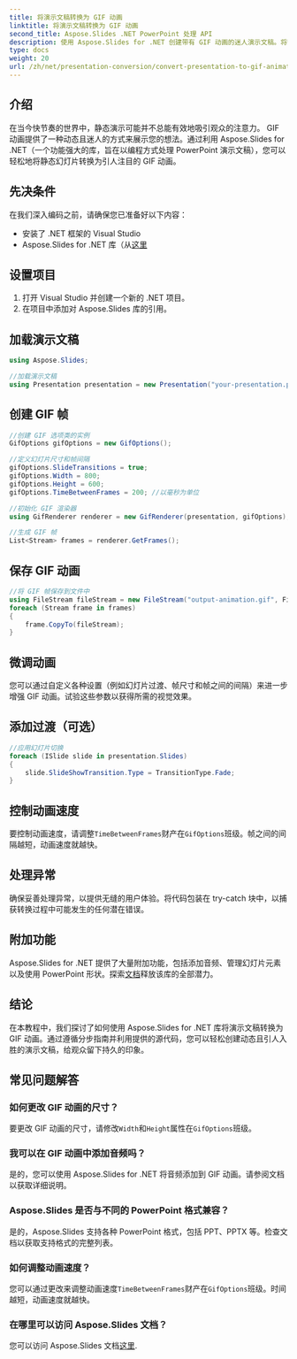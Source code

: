 ```yaml
---
title: 将演示文稿转换为 GIF 动画
linktitle: 将演示文稿转换为 GIF 动画
second_title: Aspose.Slides .NET PowerPoint 处理 API
description: 使用 Aspose.Slides for .NET 创建带有 GIF 动画的迷人演示文稿。将静态幻灯片转变为动态视觉体验。
type: docs
weight: 20
url: /zh/net/presentation-conversion/convert-presentation-to-gif-animation/
---
```


## 介绍

在当今快节奏的世界中，静态演示可能并不总能有效地吸引观众的注意力。 GIF 动画提供了一种动态且迷人的方式来展示您的想法。通过利用 Aspose.Slides for .NET（一个功能强大的库，旨在以编程方式处理 PowerPoint 演示文稿），您可以轻松地将静态幻灯片转换为引人注目的 GIF 动画。

## 先决条件

在我们深入编码之前，请确保您已准备好以下内容：

- 安装了 .NET 框架的 Visual Studio
- Aspose.Slides for .NET 库（从[这里](https://releases.aspose.com/slides/net)

## 设置项目

1. 打开 Visual Studio 并创建一个新的 .NET 项目。
2. 在项目中添加对 Aspose.Slides 库的引用。

## 加载演示文稿

```csharp
using Aspose.Slides;

//加载演示文稿
using Presentation presentation = new Presentation("your-presentation.pptx");
```

## 创建 GIF 帧

```csharp
//创建 GIF 选项类的实例
GifOptions gifOptions = new GifOptions();

//定义幻灯片尺寸和帧间隔
gifOptions.SlideTransitions = true;
gifOptions.Width = 800;
gifOptions.Height = 600;
gifOptions.TimeBetweenFrames = 200; //以毫秒为单位

//初始化 GIF 渲染器
using GifRenderer renderer = new GifRenderer(presentation, gifOptions);

//生成 GIF 帧
List<Stream> frames = renderer.GetFrames();
```

## 保存 GIF 动画

```csharp
//将 GIF 帧保存到文件中
using FileStream fileStream = new FileStream("output-animation.gif", FileMode.Create);
foreach (Stream frame in frames)
{
    frame.CopyTo(fileStream);
}
```

## 微调动画

您可以通过自定义各种设置（例如幻灯片过渡、帧尺寸和帧之间的间隔）来进一步增强 GIF 动画。试验这些参数以获得所需的视觉效果。

## 添加过渡（可选）

```csharp
//应用幻灯片切换
foreach (ISlide slide in presentation.Slides)
{
    slide.SlideShowTransition.Type = TransitionType.Fade;
}
```

## 控制动画速度

要控制动画速度，请调整`TimeBetweenFrames`财产在`GifOptions`班级。帧之间的间隔越短，动画速度就越快。

## 处理异常

确保妥善处理异常，以提供无缝的用户体验。将代码包装在 try-catch 块中，以捕获转换过程中可能发生的任何潜在错误。

## 附加功能

Aspose.Slides for .NET 提供了大量附加功能，包括添加音频、管理幻灯片元素以及使用 PowerPoint 形状。探索[文档](https://reference.aspose.com/slides/net)释放该库的全部潜力。

## 结论

在本教程中，我们探讨了如何使用 Aspose.Slides for .NET 库将演示文稿转换为 GIF 动画。通过遵循分步指南并利用提供的源代码，您可以轻松创建动态且引人入胜的演示文稿，给观众留下持久的印象。

## 常见问题解答

### 如何更改 GIF 动画的尺寸？

要更改 GIF 动画的尺寸，请修改`Width`和`Height`属性在`GifOptions`班级。

### 我可以在 GIF 动画中添加音频吗？

是的，您可以使用 Aspose.Slides for .NET 将音频添加到 GIF 动画。请参阅文档以获取详细说明。

### Aspose.Slides 是否与不同的 PowerPoint 格式兼容？

是的，Aspose.Slides 支持各种 PowerPoint 格式，包括 PPT、PPTX 等。检查文档以获取支持格式的完整列表。

### 如何调整动画速度？

您可以通过更改来调整动画速度`TimeBetweenFrames`财产在`GifOptions`班级。时间越短，动画速度就越快。

### 在哪里可以访问 Aspose.Slides 文档？

您可以访问 Aspose.Slides 文档[这里](https://reference.aspose.com/slides/net).